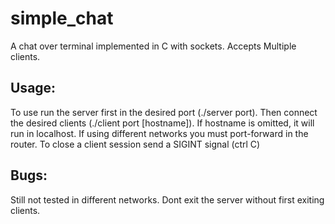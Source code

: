 # simple_chat
A chat over terminal implemented in C with sockets. Accepts Multiple clients.

## Usage:
To use run the server first in the desired port (./server port).
Then connect the desired clients (./client port [hostname]).
If hostname is omitted, it will run in localhost.
If using different networks you must port-forward in the router.
To close a client session send a SIGINT signal (ctrl C)

## Bugs:
Still not tested in different networks. Dont exit the server without first exiting clients. 
